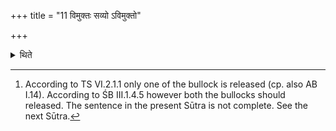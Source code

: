 +++
title = "11 विमुक्तः सव्यो ऽविमुक्तो"

+++

<details><summary>थिते</summary>

11. While the left (bullock is) either released or unreleased,[^1]  


[^1]: According to TS VI.2.1.1 only one of the bullock is released (cp. also AB I.14). According to ŚB III.1.4.5 however both the bullocks should released. The sentence in the present Sūtra is not complete. See the next Sūtra.
</details>
